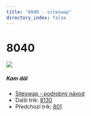 ```yaml
---
title: "8040 - siteswap"
directory_index: false
---
```


# 8040

![](/animace/siteswap/8040.gif)

##### Kam dál

- [Siteswap - podrobný návod](/siteswap.html "Podrobné vysvětlení siteswapů..")
- Další trik: [8130](8130.html "Siteswap 8130")
- Předchozí trik: [801](801.html "Siteswap 801")

